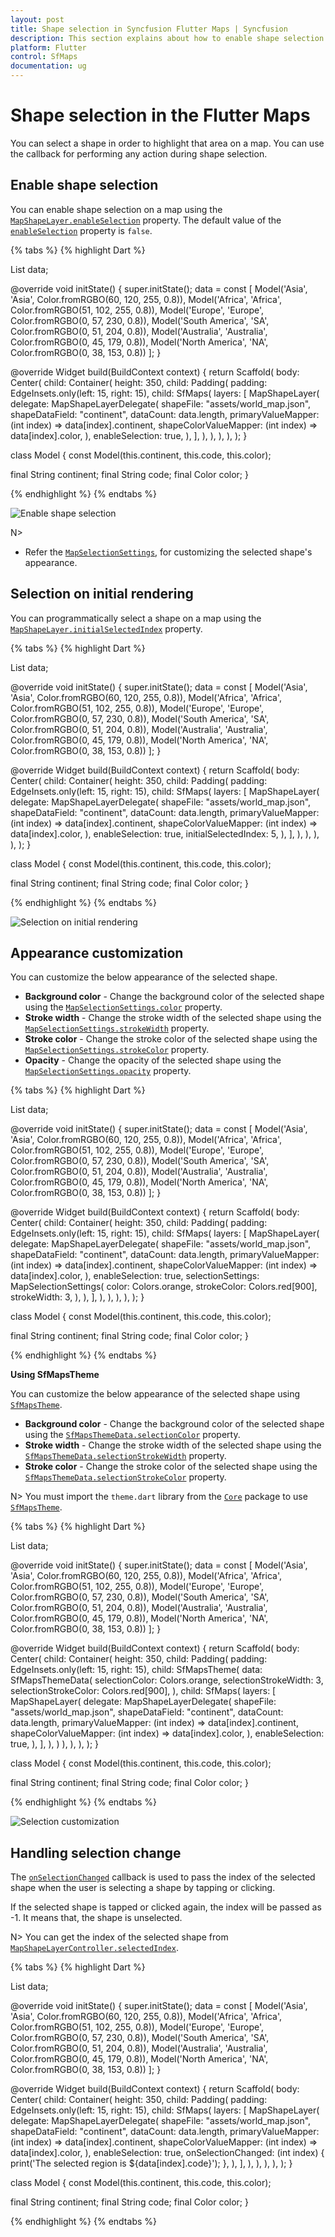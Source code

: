 ```yaml
---
layout: post
title: Shape selection in Syncfusion Flutter Maps | Syncfusion
description: This section explains about how to enable shape selection and explains how to perform any action during selection.
platform: Flutter
control: SfMaps
documentation: ug
---
```


# Shape selection in the Flutter Maps

You can select a shape in order to highlight that area on a map. You can use the callback for performing any action during shape selection.

## Enable shape selection

You can enable shape selection on a map using the [`MapShapeLayer.enableSelection`](https://pub.dev/documentation/syncfusion_flutter_maps/latest/maps/MapShapeLayer/enableSelection.html) property. The default value of the [`enableSelection`](https://pub.dev/documentation/syncfusion_flutter_maps/latest/maps/MapShapeLayer/enableSelection.html) property is `false`.

{% tabs %}
{% highlight Dart %}

List<Model> data;

@override
void initState() {
    super.initState();
    data = const <Model>[
        Model('Asia', 'Asia', Color.fromRGBO(60, 120, 255, 0.8)),
        Model('Africa', 'Africa', Color.fromRGBO(51, 102, 255, 0.8)),
        Model('Europe', 'Europe', Color.fromRGBO(0, 57, 230, 0.8)),
        Model('South America', 'SA', Color.fromRGBO(0, 51, 204, 0.8)),
        Model('Australia', 'Australia', Color.fromRGBO(0, 45, 179, 0.8)),
        Model('North America', 'NA', Color.fromRGBO(0, 38, 153, 0.8))
    ];
}

@override
Widget build(BuildContext context) {
   return Scaffold(
      body: Center(
        child: Container(
          height: 350,
          child: Padding(
            padding: EdgeInsets.only(left: 15, right: 15),
            child: SfMaps(
              layers: [
                MapShapeLayer(
                  delegate: MapShapeLayerDelegate(
                    shapeFile: "assets/world_map.json",
                    shapeDataField: "continent",
                    dataCount: data.length,
                    primaryValueMapper: (int index) => data[index].continent,
                    shapeColorValueMapper: (int index) => data[index].color,
                  ),
                  enableSelection: true,
                ),
              ],
            ),
          ),
        ),
      ),
   );
}

class Model {
  const Model(this.continent, this.code, this.color);

  final String continent;
  final String code;
  final Color color;
}

{% endhighlight %}
{% endtabs %}

![Enable shape selection](images/selection/enable-shape-selection.png)

N>
* Refer the [`MapSelectionSettings`](https://pub.dev/documentation/syncfusion_flutter_maps/latest/maps/MapShapeLayer/selectionSettings.html), for customizing the selected shape's appearance.

## Selection on initial rendering

You can programmatically select a shape on a map using the [`MapShapeLayer.initialSelectedIndex`](https://pub.dev/documentation/syncfusion_flutter_maps/latest/maps/MapShapeLayer/initialSelectedIndex.html) property.

{% tabs %}
{% highlight Dart %}

List<Model> data;

@override
void initState() {
    super.initState();
    data = const <Model>[
        Model('Asia', 'Asia', Color.fromRGBO(60, 120, 255, 0.8)),
        Model('Africa', 'Africa', Color.fromRGBO(51, 102, 255, 0.8)),
        Model('Europe', 'Europe', Color.fromRGBO(0, 57, 230, 0.8)),
        Model('South America', 'SA', Color.fromRGBO(0, 51, 204, 0.8)),
        Model('Australia', 'Australia', Color.fromRGBO(0, 45, 179, 0.8)),
        Model('North America', 'NA', Color.fromRGBO(0, 38, 153, 0.8))
    ];
}

@override
Widget build(BuildContext context) {
   return Scaffold(
      body: Center(
        child: Container(
          height: 350,
          child: Padding(
            padding: EdgeInsets.only(left: 15, right: 15),
            child: SfMaps(
              layers: [
                MapShapeLayer(
                  delegate: MapShapeLayerDelegate(
                    shapeFile: "assets/world_map.json",
                    shapeDataField: "continent",
                    dataCount: data.length,
                    primaryValueMapper: (int index) => data[index].continent,
                    shapeColorValueMapper: (int index) => data[index].color,
                  ),
                  enableSelection: true,
                  initialSelectedIndex: 5,
                ),
              ],
            ),
          ),
        ),
      ),
   );
}

class Model {
  const Model(this.continent, this.code, this.color);

  final String continent;
  final String code;
  final Color color;
}

{% endhighlight %}
{% endtabs %}

![Selection on initial rendering](images/selection/selection-on-initial-rendering.png)

## Appearance customization

You can customize the below appearance of the selected shape.

* **Background color** - Change the background color of the selected shape using the [`MapSelectionSettings.color`](https://pub.dev/documentation/syncfusion_flutter_maps/latest/maps/MapSelectionSettings/color.html) property.
* **Stroke width** - Change the stroke width of the selected shape using the [`MapSelectionSettings.strokeWidth`](https://pub.dev/documentation/syncfusion_flutter_maps/latest/maps/MapSelectionSettings/strokeWidth.html) property.
* **Stroke color** - Change the stroke color of the selected shape using the [`MapSelectionSettings.strokeColor`](https://pub.dev/documentation/syncfusion_flutter_maps/latest/maps/MapSelectionSettings/strokeColor.html) property.
* **Opacity** - Change the opacity of the selected shape using the [`MapSelectionSettings.opacity`](https://pub.dev/documentation/syncfusion_flutter_maps/latest/maps/MapSelectionSettings/opacity.html) property.

{% tabs %}
{% highlight Dart %}

List<Model> data;

@override
void initState() {
    super.initState();
    data = const <Model>[
        Model('Asia', 'Asia', Color.fromRGBO(60, 120, 255, 0.8)),
        Model('Africa', 'Africa', Color.fromRGBO(51, 102, 255, 0.8)),
        Model('Europe', 'Europe', Color.fromRGBO(0, 57, 230, 0.8)),
        Model('South America', 'SA', Color.fromRGBO(0, 51, 204, 0.8)),
        Model('Australia', 'Australia', Color.fromRGBO(0, 45, 179, 0.8)),
        Model('North America', 'NA', Color.fromRGBO(0, 38, 153, 0.8))
    ];
}

@override
Widget build(BuildContext context) {
   return Scaffold(
      body: Center(
        child: Container(
          height: 350,
          child: Padding(
            padding: EdgeInsets.only(left: 15, right: 15),
            child: SfMaps(
              layers: [
                MapShapeLayer(
                  delegate: MapShapeLayerDelegate(
                    shapeFile: "assets/world_map.json",
                    shapeDataField: "continent",
                    dataCount: data.length,
                    primaryValueMapper: (int index) => data[index].continent,
                    shapeColorValueMapper: (int index) => data[index].color,
                  ),
                  enableSelection: true,
                  selectionSettings: MapSelectionSettings(
                    color: Colors.orange,
                    strokeColor: Colors.red[900],
                    strokeWidth: 3,
                  ),
                ),
              ],
            ),
          ),
        ),
      ),
   );
}

class Model {
  const Model(this.continent, this.code, this.color);

  final String continent;
  final String code;
  final Color color;
}

{% endhighlight %}
{% endtabs %}

<b>Using SfMapsTheme</b>

You can customize the below appearance of the selected shape using [`SfMapsTheme`](https://pub.dev/documentation/syncfusion_flutter_core/latest/theme/SfMapsTheme-class.html).

* **Background color** - Change the background color of the selected shape using the [`SfMapsThemeData.selectionColor`](https://pub.dev/documentation/syncfusion_flutter_core/latest/theme/SfMapsThemeData/selectionColor.html) property.
* **Stroke width** - Change the stroke width of the selected shape using the [`SfMapsThemeData.selectionStrokeWidth`](https://pub.dev/documentation/syncfusion_flutter_core/latest/theme/SfMapsThemeData/selectionStrokeWidth.html) property.
* **Stroke color** - Change the stroke color of the selected shape using the [`SfMapsThemeData.selectionStrokeColor`](https://pub.dev/documentation/syncfusion_flutter_core/latest/theme/SfMapsThemeData/selectionStrokeColor.html) property.

N> You must import the `theme.dart` library from the [`Core`](https://pub.dev/packages/syncfusion_flutter_core) package to use [`SfMapsTheme`](https://pub.dev/documentation/syncfusion_flutter_core/latest/theme/SfMapsTheme-class.html).

{% tabs %}
{% highlight Dart %}

List<Model> data;

@override
void initState() {
    super.initState();
    data = const <Model>[
      Model('Asia', 'Asia', Color.fromRGBO(60, 120, 255, 0.8)),
      Model('Africa', 'Africa', Color.fromRGBO(51, 102, 255, 0.8)),
      Model('Europe', 'Europe', Color.fromRGBO(0, 57, 230, 0.8)),
      Model('South America', 'SA', Color.fromRGBO(0, 51, 204, 0.8)),
      Model('Australia', 'Australia', Color.fromRGBO(0, 45, 179, 0.8)),
      Model('North America', 'NA', Color.fromRGBO(0, 38, 153, 0.8))
   ];
}

@override
Widget build(BuildContext context) {
    return Scaffold(
      body: Center(
        child: Container(
          height: 350,
          child: Padding(
            padding: EdgeInsets.only(left: 15, right: 15),
            child: SfMapsTheme(
              data: SfMapsThemeData(
                selectionColor: Colors.orange,
                selectionStrokeWidth: 3,
                selectionStrokeColor: Colors.red[900],
              ),
              child: SfMaps(
                layers: [
                  MapShapeLayer(
                    delegate: MapShapeLayerDelegate(
                      shapeFile: "assets/world_map.json",
                      shapeDataField: "continent",
                      dataCount: data.length,
                      primaryValueMapper: (int index) => data[index].continent,
                      shapeColorValueMapper: (int index) => data[index].color,
                    ),
                    enableSelection: true,
                  ),
                ],
              ),
            )
          ),
        ),
      ),
   );
}

class Model {
  const Model(this.continent, this.code, this.color);

  final String continent;
  final String code;
  final Color color;
}

{% endhighlight %}
{% endtabs %}

![Selection customization](images/selection/selection-customization.png)

## Handling selection change

The [`onSelectionChanged`](https://pub.dev/documentation/syncfusion_flutter_maps/latest/maps/MapShapeLayer/onSelectionChanged.html) callback is used to pass the index of the selected shape when the user is selecting a shape by tapping or clicking.

If the selected shape is tapped or clicked again, the index will be passed as -1. It means that, the shape is unselected.

N> You can get the index of the selected shape from [`MapShapeLayerController.selectedIndex`](https://pub.dev/documentation/syncfusion_flutter_maps/latest/maps/MapShapeLayerController/selectedIndex.html).

{% tabs %}
{% highlight Dart %}

List<Model> data;

@override
void initState() {
   super.initState();
    data = const <Model>[
    Model('Asia', 'Asia', Color.fromRGBO(60, 120, 255, 0.8)),
    Model('Africa', 'Africa', Color.fromRGBO(51, 102, 255, 0.8)),
    Model('Europe', 'Europe', Color.fromRGBO(0, 57, 230, 0.8)),
    Model('South America', 'SA', Color.fromRGBO(0, 51, 204, 0.8)),
    Model('Australia', 'Australia', Color.fromRGBO(0, 45, 179, 0.8)),
    Model('North America', 'NA', Color.fromRGBO(0, 38, 153, 0.8))
   ];
}

@override
Widget build(BuildContext context) {
   return Scaffold(
      body: Center(
        child: Container(
          height: 350,
          child: Padding(
            padding: EdgeInsets.only(left: 15, right: 15),
            child: SfMaps(
              layers: [
                MapShapeLayer(
                  delegate: MapShapeLayerDelegate(
                    shapeFile: "assets/world_map.json",
                    shapeDataField: "continent",
                    dataCount: data.length,
                    primaryValueMapper: (int index) => data[index].continent,
                    shapeColorValueMapper: (int index) => data[index].color,
                  ),
                  enableSelection: true,
                  onSelectionChanged: (int index) {
                    print('The selected region is ${data[index].code}');
                  },
                ),
              ],
            ),
          ),
        ),
      ),
   );
}

class Model {
  const Model(this.continent, this.code, this.color);

  final String continent;
  final String code;
  final Color color;
}

{% endhighlight %}
{% endtabs %}
